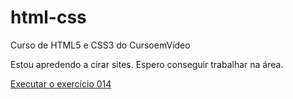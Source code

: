 # html-css
 Curso de HTML5 e CSS3 do CursoemVídeo

Estou apredendo a cirar sites. Espero conseguir trabalhar na área.

<a href="isaquesantana.github.io/html-css/index.html">Executar o exercício 014</a>